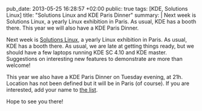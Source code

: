 pub_date: 2013-05-25 16:28:57 +02:00
public: true
tags: [KDE, Solutions Linux]
title: "Solutions Linux and KDE Paris Dinner"
summary: |
    Next week is Solutions Linux, a yearly Linux exhibition in Paris. As usual,
    KDE has a booth there. This year we will also have a KDE Paris Dinner.

Next week is [Solutions Linux][sl], a yearly Linux exhibition in Paris. As
usual, KDE has a booth there. As usual, we are late at getting things ready, but
we should have a few laptops running KDE SC 4.10 and KDE master. Suggestions on
interesting new features to demonstrate are more than welcome!

This year we also have a KDE Paris Dinner on Tuesday evening, at 21h. Location
has not been defined but it will be in Paris (of course). If you are interested,
add your name to [the list][dinner].

Hope to see you there!

[sl]: http://www.solutionslinux.fr/?lg=en
[dinner]: http://community.kde.org/France/%C3%89v%C3%A8nements/Solutions_Linux_2013/Diner
